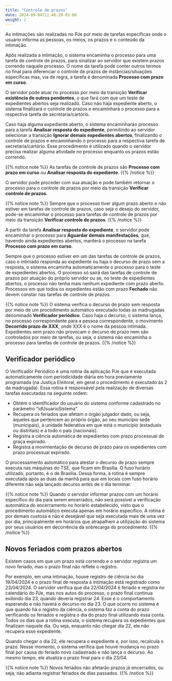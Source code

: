 ```yaml
---
title: "Controle de prazos"
date: 2024-09-04T11:46:20-03:00
weight: 2
---
```


As intimações são realizadas no PJe por meio de tarefas específicas onde o usuário informa as pessoas, os meios, os prazos e o conteúdo da intimação. 

Após realizada a intimação, o sistema encaminha o processo para uma tarefa de controle de prazos, para sinalizar ao servidor que existem prazos correndo naquele processo. O nome da tarefa pode conter outros termos no final para diferenciar o controle de prazos de instâncias/situações específicas mas, via de regra, a tarefa é denominada **Processo com prazo em curso**.

O servidor pode atuar no processo por meio da transição **Verificar existência de outros pendentes**, o que fará com que um teste de expedientes abertos seja realizado. Caso não haja expediente aberto, o sistema finalizará o controle de prazos e encaminhará o processo para a respectiva tarefa de secretaria/cartório.

Caso haja alguma expediente aberto, o sistema encaminharáo processo para a tarefa **Analisar resposta do expediente**, permitindo ao servidor selecionar a transição **Ignorar demais expedientes abertos**, finalizando o controle de prazos e encaminhando o processo para a respectiva tarefa de secretaria/cartório. Esse procedimento é utilizado quando o servidor precisa realizar alguma atividade no processo enquanto os prazos estão correndo.

{{% notice note %}}
As tarefas de controle de prazos são **Processo com prazo em curso** ou **Analisar resposta do expediente**. 
{{% /notice %}}

O servidor pode proceder com sua atuação e pode também retornar o processo para o controle de prazos por meio da transição **Verificar controle de prazos**.

{{% notice note %}}
Sempre que o processo tiver algum prazo aberto e não estiver em tarefas de controle de prazos, caso seja o desejo do servidor, pode-se encaminhar o processo para tarefas de controle de prazos por meio da transição **Verificar controle de prazos**.
{{% /notice %}}

A partir da tarefa **Analisar resposta do expediente**, o servidor pode encaminhar o processo para **Aguardar demais manifestações**, que, havendo ainda expedientes abertos, manterá o processo na tarefa **Processo com prazo em curso**. 

Sempre que o processo estiver em um das tarefas de controle de prazos, caso o intimado responda ao expediente ou haja o decurso de prazo sem a resposta, o sistema encaminha automaticamente o processo para o teste de expedientes abertos. O processo só sairá das tarefas de controle de prazos por atuação do próprio servidor ou se, no teste de expedientes abertos, o processo não tenha mais nenhum expediente com prazo aberto. Processos em que todos os expedientes estão com prazo **Fechado** não devem constar nas tarefas de controle de prazos.

{{% notice note %}}
O sistema verifica o decurso de prazo sem resposta por meio de um procedimento automático executado todas as madrugadas denominado **Verificador periódico**. Caso haja o decurso, o sistema lança, no processo correspondente para a pessoa correspondente, o movimento **Decorrido prazo de XXX**, onde XXX é o nome da pessoa intimada. Expedientes sem prazo não provocam o decurso de prazo nem são controlados por meio de tarefas, ou seja, o sistema não encaminha o processo para tarefas de controle de prazos. 
{{% /notice %}}

## Verificador periódico

O Verificador Periódico é uma rotina da aplicação PJe que é executada automaticamente com periodicidade diária em hora previamente programada (na Justiça Eleitoral, em geral o procedimento é executado às 2 da madrugada). Essa rotina é responsável pela realização de diversas tarefas executadas na seguinte ordem:

+ Obtém o identificador do usuário do sistema conforme cadastrado no parâmetro "idUsuarioSistema".
+ Recupera os feriados que afetam o órgão julgador dado, ou seja, àqueles que pertencem ao próprio órgão, ao seu município sede (municipais), à unidade federativa em que está o município (estaduais ou distritais) e a todo o país (nacionais).
+ Registra a ciência automática de expedientes com prazo processual de graça expirado.
+ Registra a movimentação de decurso de prazo para os expedientes com prazo processual expirado.

O processamento automático para atestar o decurso de prazo sempre executa nas máquinas do TSE, que ficam em Brasília. O fuso horário utilizado, portanto, é o de Brasília. Dessa forma, a rotina é sempre executada após as duas da manhã para que em locais com fuso horário diferente não seja lançado decurso antes de o dia terminar. 

{{% notice note %}}
Quando o servidor informar prazos com um horário específico do dia para serem encerrados, não será possível a verificação automática do encerramento no horário estabelecido, visto que o procedimento automático executa apenas em horário específico. A rotina é por demais custosa e não é desejável que seja executada mais de uma vez por dia, principalmente em horários que atrapalhem a utilização do sistema por seus usuários em decorrência da sobrecarga do procedimento. 
{{% /notice %}}
  
## Novos feriados com prazos abertos

Existem casos em que um prazo está correndo e o servidor registra um novo feriado, mas o prazo final não reflete o registro.

Por exemplo, em uma intimação, houve registro de ciência no dia 19/04/2024 e o prazo final de resposta à intimação está registrado como 23/04/2024. O servidor verifica que dia 22/04/2024 é feriado e registra no calendário do PJe, mas nos autos do processo, o prazo final continua exibindo dia 23, quando deveria registrar 24. Esse é o comportamento esperando e não haverá o decurso no dia 23. O que ocorre no sistema é que quando há o registro da ciência, o sistema faz a conta do prazo verificando os feriados e registra o dia do prazo final utilizando essa conta. Todos os dias que a rotina executa, o sistema recupera os expedientes que finalizam naquele dia. Ou seja, enquanto não chegar dia 22, ele não recupera esse expediente.

Quando chegar o dia 22, ele recupera o expediente e, por isso, recalcula o prazo. Nesse momento, o sistema verifica que houve mudança no prazo final por causa do feriado novo cadastrado e não lança o decurso. Ao mesmo tempo, ele atualiza o prazo final para o dia 23/04. 

{{% notice note %}}
Novos feriados não afetarão prazos já encerrados, ou seja, não adianta registrar feriados de dias passados. 
{{% /notice %}}





